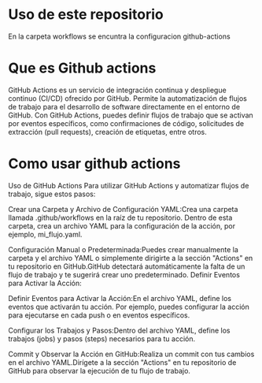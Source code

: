 # Uso de este repositorio

En la carpeta workflows se encuntra la configuracion github-actions

# Que es Github actions

GitHub Actions es un servicio de integración continua y despliegue continuo (CI/CD) ofrecido por GitHub. Permite la automatización de flujos de trabajo para el desarrollo de software directamente en el entorno de GitHub. Con GitHub Actions, puedes definir flujos de trabajo que se activan por eventos específicos, como confirmaciones de código, solicitudes de extracción (pull requests), creación de etiquetas, entre otros.

# Como usar github actions

Uso de GitHub Actions
Para utilizar GitHub Actions y automatizar flujos de trabajo, sigue estos pasos:

Crear una Carpeta y Archivo de Configuración YAML:Crea una carpeta llamada .github/workflows en la raíz de tu repositorio.
Dentro de esta carpeta, crea un archivo YAML para la configuración de la acción, por ejemplo, mi_flujo.yaml.

Configuración Manual o Predeterminada:Puedes crear manualmente la carpeta y el archivo YAML o simplemente dirigirte a la sección "Actions" en tu repositorio en GitHub.GitHub detectará automáticamente la falta de un flujo de trabajo y te sugerirá crear uno predeterminado.
Definir Eventos para Activar la Acción:

Definir Eventos para Activar la Acción:En el archivo YAML, define los eventos que activarán tu acción. Por ejemplo, puedes configurar la acción para ejecutarse en cada push o en eventos específicos.

Configurar los Trabajos y Pasos:Dentro del archivo YAML, define los trabajos (jobs) y pasos (steps) necesarios para tu acción.

Commit y Observar la Acción en GitHub:Realiza un commit con tus cambios en el archivo YAML.Dirígete a la sección "Actions" en tu repositorio de GitHub para observar la ejecución de tu flujo de trabajo.









